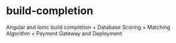 # build-completion
Angular and Ionic build completion + Database Scoring + Matching Algorithm + Payment Gateway and Deployment
